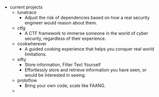 - current projects
	- lunatrace
		- Adjust the risk of dependencies based on how a real security engineer would reason about them.
	- ctfg
		- A CTF framework to immerse someone in the world of cyber security, regardless of their experience.
	- cookwherever
		- A guided cooking experience that helps you conquer real world limitations.
	- sifty
		- Store information, Filter Text Yourself
		- Effortlessly store and retrieve information you have seen, or would be interested in seeing.
	- protoflow
		- Bring your own code, scale like FAANG.
	-